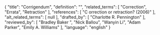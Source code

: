 {
    "title": "Corrigendum",
    "definition": "",
    "related_terms": [
        "Correction",
        "Errata",
        "Retraction"
    ],
    "references": [
        "C orrection or retraction? (2006)"
    ],
    "alt_related_terms": [
        null
    ],
    "drafted_by": [
        "Charlotte R. Pennington"
    ],
    "reviewed_by": [
        "Bradley Baker ",
        "Nick Ballou",
        "Wanyin Li",
        "Adam Parker",
        "Emily A. Williams"
    ],
    "language": "english"
}